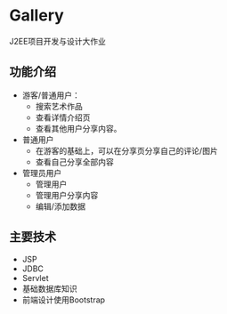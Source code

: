 # Gallery
J2EE项目开发与设计大作业

## 功能介绍

* 游客/普通用户：
    *  搜索艺术作品
    *  查看详情介绍页
    *  查看其他用户分享内容。
* 普通用户
   *  在游客的基础上，可以在分享页分享自己的评论/图片
   *  查看自己分享全部内容
* 管理员用户
   * 管理用户
   * 管理用户分享内容
   * 编辑/添加数据

## 主要技术
* JSP
* JDBC
* Servlet
* 基础数据库知识
* 前端设计使用Bootstrap


